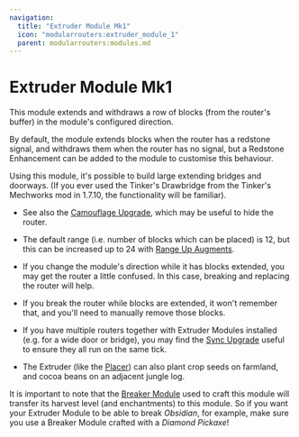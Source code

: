 ```yaml
---
navigation:
  title: "Extruder Module Mk1"
  icon: "modularrouters:extruder_module_1"
  parent: modularrouters:modules.md
---
```


# Extruder Module Mk1

This module extends and withdraws a row of blocks (from the router's buffer) in the module's configured direction.

By default, the module extends blocks when the router has a redstone signal, and withdraws them when the router has no signal, but a Redstone Enhancement can be added to the module to customise this behaviour.

Using this module, it's possible to build large extending bridges and doorways. (If you ever used the Tinker's Drawbridge from the Tinker's Mechworks mod in 1.7.10, the functionality will be familiar).
- See also the [Camouflage Upgrade](../camouflage.md), which may be useful to hide the router.
- The default range (i.e. number of blocks which can be placed) is 12, but this can be increased up to 24 with [Range Up Augments](../range_up.md).


- If you change the module's direction while it has blocks extended, you may get the router a little confused. In this case, breaking and replacing the router will help.
- If you break the router while blocks are extended, it won't remember that, and you'll need to manually remove those blocks.


- If you have multiple routers together with Extruder Modules installed (e.g. for a wide door or bridge), you may find the [Sync Upgrade](../sync.md) useful to ensure they all run on the same tick.
- The Extruder (like the [Placer](./placer.md)) can also plant crop seeds on farmland, and cocoa beans on an adjacent jungle log.

It is important to note that the [Breaker Module](./breaker.md) used to craft this module will transfer its harvest level (and enchantments) to this module. So if you want your Extruder Module to be able to break *Obsidian*, for example, make sure you use a Breaker Module crafted with a *Diamond Pickaxe*!



<Recipe id="modularrouters:extruder_module_1" />

